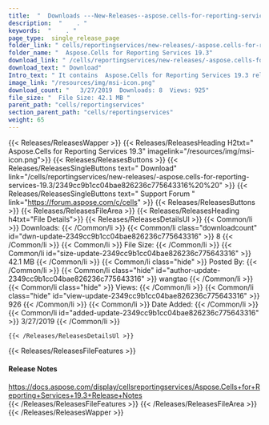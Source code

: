 ```yaml
---
title:  "  Downloads ---New-Releases--aspose.cells-for-reporting-services-19.3 . " 
description:  "    . " 
keywords:  "    . " 
page_type:  single_release_page
folder_link: " cells/reportingservices/new-releases/-aspose.cells-for-reporting-services-19.3/"
folder_name: "  Aspose.Cells for Reporting Services 19.3"
download_link: " /cells/reportingservices/new-releases/-aspose.cells-for-reporting-services-19.3/2349cc9b1cc04bae826236c775643316"
download_text: " Download"
Intro_text: " It contains  Aspose.Cells for Reporting Services 19.3 release."
image_link: "/resources/img/msi-icon.png"
download_count: "   3/27/2019  Downloads: 8  Views: 925"
file_size: "  File Size: 42.1 MB "
parent_path: "cells/reportingservices"
section_parent_path: "cells/reportingservices"
weight: 65 
---
```


{{< Releases/ReleasesWapper >}}
  {{< Releases/ReleasesHeading H2txt="  Aspose.Cells for Reporting Services 19.3" imagelink="/resources/img/msi-icon.png">}}
  {{< Releases/ReleasesButtons >}}
    {{< Releases/ReleasesSingleButtons text=" Download" link="/cells/reportingservices/new-releases/-aspose.cells-for-reporting-services-19.3/2349cc9b1cc04bae826236c775643316%20%20" >}}
    {{< Releases/ReleasesSingleButtons text=" Support Forum " link="https://forum.aspose.com/c/cells" >}}
  {{< Releases/ReleasesButtons >}}
  {{< Releases/ReleasesFileArea >}}
    {{< Releases/ReleasesHeading h4txt="File Details">}}
    {{< Releases/ReleasesDetailsUl >}}
            {{< Common/li  >}} Downloads: {{< /Common/li >}} 
      {{< Common/li class="downloadcount" id="dwn-update-2349cc9b1cc04bae826236c775643316" >}} 8 {{< /Common/li >}} 
      {{< Common/li  >}} File Size: {{< /Common/li >}} 
      {{< Common/li id="size-update-2349cc9b1cc04bae826236c775643316" >}} 42.1 MB {{< /Common/li >}} 
      {{< Common/li  class="hide" >}} Posted By: {{< /Common/li >}} 
      {{< Common/li class="hide" id="author-update-2349cc9b1cc04bae826236c775643316" >}} wangtao {{< /Common/li >}} 
      {{< Common/li class="hide"  >}} Views: {{< /Common/li >}} 
      {{< Common/li class="hide" id="view-update-2349cc9b1cc04bae826236c775643316" >}} 926 {{< /Common/li >}} 
      {{< Common/li  >}} Date Added: {{< /Common/li >}} 
      {{< Common/li id="added-update-2349cc9b1cc04bae826236c775643316" >}} 3/27/2019 {{< /Common/li >}} 

    {{< /Releases/ReleasesDetailsUl >}}

  {{< Releases/ReleasesFileFeatures >}}
      <h4>Release Notes</h4><div><a href="https://docs.aspose.com/display/cellsreportingservices/Aspose.Cells+for+Reporting+Services+19.3+Release+Notes">https://docs.aspose.com/display/cellsreportingservices/Aspose.Cells+for+Reporting+Services+19.3+Release+Notes</a></div>
  {{< /Releases/ReleasesFileFeatures >}}
 {{< /Releases/ReleasesFileArea >}}
{{< /Releases/ReleasesWapper >}}


